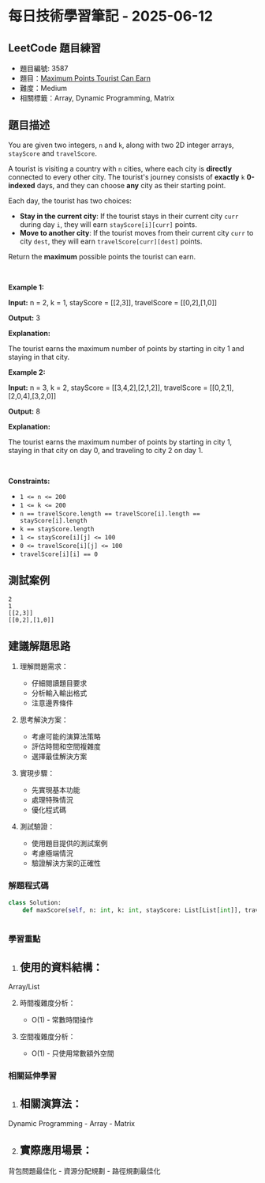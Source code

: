 # 每日技術學習筆記 - 2025-06-12

## LeetCode 題目練習
- 題目編號: 3587
- 題目：[Maximum Points Tourist Can Earn](https://leetcode.com/problems/maximum-points-tourist-can-earn)
- 難度：Medium
- 相關標籤：Array, Dynamic Programming, Matrix

## 題目描述
<p>You are given two integers, <code>n</code> and <code>k</code>, along with two 2D integer arrays, <code>stayScore</code> and <code>travelScore</code>.</p>

<p>A tourist is visiting a country with <code>n</code> cities, where each city is <strong>directly</strong> connected to every other city. The tourist&#39;s journey consists of <strong>exactly</strong> <code>k</code> <strong>0-indexed</strong> days, and they can choose <strong>any</strong> city as their starting point.</p>

<p>Each day, the tourist has two choices:</p>

<ul>
	<li><strong>Stay in the current city</strong>: If the tourist stays in their current city <code>curr</code> during day <code>i</code>, they will earn <code>stayScore[i][curr]</code> points.</li>
	<li><strong>Move to another city</strong>: If the tourist moves from their current city <code>curr</code> to city <code>dest</code>, they will earn <code>travelScore[curr][dest]</code> points.</li>
</ul>

<p>Return the <strong>maximum</strong> possible points the tourist can earn.</p>

<p>&nbsp;</p>
<p><strong class="example">Example 1:</strong></p>

<div class="example-block">
<p><strong>Input:</strong> <span class="example-io">n = 2, k = 1, stayScore = [[2,3]], travelScore = [[0,2],[1,0]]</span></p>

<p><strong>Output:</strong> 3</p>

<p><strong>Explanation:</strong></p>

<p>The tourist earns the maximum number of points by starting in city 1 and staying in that city.</p>
</div>

<p><strong class="example">Example 2:</strong></p>

<div class="example-block">
<p><strong>Input:</strong> <span class="example-io">n = 3, k = 2, stayScore = [[3,4,2],[2,1,2]], travelScore = [[0,2,1],[2,0,4],[3,2,0]]</span></p>

<p><strong>Output:</strong> <span class="example-io">8</span></p>

<p><strong>Explanation:</strong></p>

<p>The tourist earns the maximum number of points by starting in city 1, staying in that city on day 0, and traveling to city 2 on day 1.</p>
</div>

<p>&nbsp;</p>
<p><strong>Constraints:</strong></p>

<ul>
	<li><code>1 &lt;= n &lt;= 200</code></li>
	<li><code>1 &lt;= k &lt;= 200</code></li>
	<li><code>n == travelScore.length == travelScore[i].length == stayScore[i].length</code></li>
	<li><code>k == stayScore.length</code></li>
	<li><code>1 &lt;= stayScore[i][j] &lt;= 100</code></li>
	<li><code>0 &lt;= travelScore[i][j] &lt;= 100</code></li>
	<li><code>travelScore[i][i] == 0</code></li>
</ul>


## 測試案例
```
2
1
[[2,3]]
[[0,2],[1,0]]
```

## 建議解題思路
1. 理解問題需求：
   - 仔細閱讀題目要求
   - 分析輸入輸出格式
   - 注意邊界條件

2. 思考解決方案：
   - 考慮可能的演算法策略
   - 評估時間和空間複雜度
   - 選擇最佳解決方案

3. 實現步驟：
   - 先實現基本功能
   - 處理特殊情況
   - 優化程式碼

4. 測試驗證：
   - 使用題目提供的測試案例
   - 考慮極端情況
   - 驗證解決方案的正確性


### 解題程式碼
```python
class Solution:
    def maxScore(self, n: int, k: int, stayScore: List[List[int]], travelScore: List[List[int]]) -> int:
        
```

### 學習重點
1. 使用的資料結構：
   - 
Array/List

2. 時間複雜度分析：
   - O(1) - 常數時間操作

3. 空間複雜度分析：
   - O(1) - 只使用常數額外空間

### 相關延伸學習
1. 相關演算法：
   - 
Dynamic Programming   - Array   - Matrix

2. 實際應用場景：
   - 
背包問題最佳化   - 資源分配規劃   - 路徑規劃最佳化
